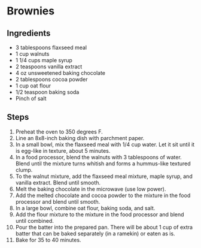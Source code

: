 # Brownies

## Ingredients
- 3 tablespoons flaxseed meal
- 1 cup walnuts
- 1 1/4 cups maple syrup
- 2 teaspoons vanilla extract
- 4 oz unsweetened baking chocolate
- 2 tablespoons cocoa powder
- 1 cup oat flour
- 1/2 teaspoon baking soda
- Pinch of salt

## Steps
1. Preheat the oven to 350 degrees F.
2. Line an 8x8-inch baking dish with parchment paper.
3. In a small bowl, mix the flaxseed meal with 1/4 cup water. Let it sit until it is egg-like in texture, about 5 minutes.
4. In a food processor, blend the walnuts with 3 tablespoons of water. Blend until the mixture turns whitish and forms a hummus-like textured clump.
5. To the walnut mixture, add the flaxseed meal mixture, maple syrup, and vanilla extract. Blend until smooth.
6. Melt the baking chocolate in the microwave (use low power).
7. Add the melted chocolate and cocoa powder to the mixture in the food processor and blend until smooth.
8. In a large bowl, combine oat flour, baking soda, and salt.
9. Add the flour mixture to the mixture in the food processor and blend until combined.
10. Pour the batter into the prepared pan. There will be about 1 cup of extra batter that can be baked separately (in a ramekin) or eaten as is.
11. Bake for 35 to 40 minutes.